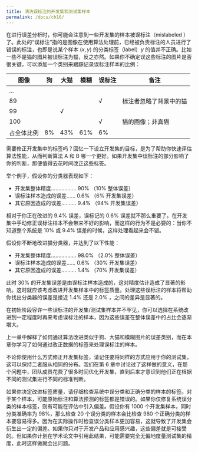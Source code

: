 ```yaml
---
title: 清洗误标注的开发集和测试集样本
permalink: /docs/ch16/
---
```


在进行误差分析时，你可能会注意到一些开发集的样本被误标注（mislabeled ）了。此处的“误标注”指的是图像在使用算法处理前，已经被负责标注的人员进行了错误的标注，也即是说某个样本 $(x,y)$ 的分类标签（label）$y$ 的值并不正确。比如一些不是猫的图片被误标注为猫，反之亦然。如果你不确定误这些标注的图片是否很关键，可以添加一个类别来跟踪记录误标注样本的比例：

| 图像       | 狗   | 大猫 | 模糊 | 误标注 | 备注                   |
| ---------- | ---- | ---- | ---- | ------ | ---------------------- |
| ...        |      |      |      |        |                        |
| 89         |      |      |      | √      | 标注者忽略了背景中的猫 |
| 99         |      | √    |      |        |                        |
| 100        |      |      |      | √      | 猫的画像；非真猫       |
| 占全体比例 | 8%   | 43%  | 61%  | 6%     |                        |

需要修正开发集中的标签吗？回忆一下设立开发集的目标，是为了帮助你快速评估算法性能，从而判断算法 A 和 B 哪一个更好。如果开发集中误标注的部分影响了你的判断，那便值得去花时间改正这些标签。

举个例子，假设你的分类器表现如下：

- 开发集整体精度................. 90% （10% 整体误差）
- 误标注样本造成的误差...... 0.6% （6% 开发集误差）
- 其它原因造成的误差.......... 9.4% （94% 开发集误差）

相对于你正在改进的 9.4% 误差，误标记的 0.6% 误差就不那么重要了。在开发集中手动修正误标注样本不会带来不好的影响，而这样的行为不是必要的：当你不知道整个系统是 10% 或 9.4% 误差的时候，这样处理看起来会不错。

假设你不断地改进猫分类器，并达到了以下性能：

- 开发集整体精度................. 98.0% （2.0% 整体误差）
- 误标注样本造成的误差...... 0.6% （30% 开发集误差）
- 其它原因造成的误差.......... 1.4% （70% 开发集误差）

此时 30% 的开发集误差是由误标注样本造成的，这对精度估计造成了显著的影响。这时就应该考虑改进开发集样本中的标签质量。处理这些误标注的样本将帮助你找出分类器的误差是接近 1.4% 还是 2.0% ，之间的差异是显著的。

在初始阶段容许一些误标注的开发集/测试集样本并不罕见，你可以选择在系统改进到一定程度时再来考虑误标注的样本，因为这些误差在整体误差中的占比会逐渐增大。

上一章中解释了如何通过算法改进类似于狗、大猫和模糊图片的误差类别，而在本章你学习了如何通过改正数据的标签来处理误标注的样本。

不论你使用什么方式修正开发集标签，请记住要将同样的方式应用于你的测试集，这可以保持二者服从相同的分布。我们在第 6 章中讨论过了这样做的意义，在那个问题中，团队成员花费了很多时间优化开发集，直到后来才意识到他们正在根据不同的测试集进行不同的标准判断。

如果你决定改进标签质量，请仔细检查系统中误分类和正确分类的样本的标签。对于某个样本，可能原始标注和算法预测的标签都是错误的。如果你仅修复系统误分类的样本标签，则有可能在评估中引入偏差。假设你有 1000 个开发集样本，同时分类准确率为 98%，那么检查 20 个误分类的样本会比检查 980 个正确分类的样本要容易得多。因为在实际操作时检查误分类样本更加容易，这就导致了开发集会衍生出一定的偏差。如果你只对于开发产品和应用感兴趣，这些偏差就是可接受的。但如果你计划在学术论文中引用此结果，可能需要完全无偏地度量测试集的精度，此时这样做就会出问题。